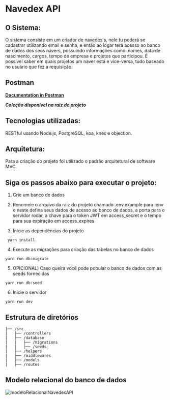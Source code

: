 # Navedex API 


## O Sistema:
O sistema consiste em um criador de navedex's, nele tu poderá se cadastrar utilizando email e senha, e então ao logar terá acesso ao banco de dados dos seus navers, possuindo informações como: nomes, data de nascimento, cargos, tempo de empresa e projetos que participou. É possível saber em quais projetos um naver está e vice-versa, tudo baseado no usuário que fez a requisição.


## Postman
[**Documentation in Postman**](https://documenter.getpostman.com/view/16658273/UVeFMRdE)

**_Coleção disponível na raiz do projeto_**


## Tecnologias utilizadas:
RESTful usando Node.js, PostgreSQL, koa, knex e objection.


## Arquitetura:
Para a criação do projeto foi utilizado o padrão arquitetural de software MVC.


## Siga os passos abaixo para executar o projeto:

1. Crie um banco de dados

2. Renomeie o arquivo da raiz do projeto chamado .env.example para .env e neste defina seus dados de acesso ao banco de dados, a porta para o servidor rodar, a chave para o token JWT em access_secret e o tempo para sua expiração em access_expires

3. Inicie as dependências do projeto
```
 yarn install
```

4. Execute as migrações para criação das tabelas no banco de dados
```
yarn run db:migrate
```

5. OPICIONAL) Caso queira você pode popular o banco de dados com as seeds fornecidas
```
yarn run db:seed
```

6. Inicie o servidor
```
yarn run dev

``` 


## Estrutura de diretórios
```
├── /src
|   ├── /controllers
|   ├── /database
|   |   ├── /migrations
|   |   ├── /seeds
|   ├── /helpers
|   ├── /middlewares
|   ├── /models
|   ├── /routes
```

## Modelo relacional do banco de dados
![modeloRelacionalNavedexAPI](https://user-images.githubusercontent.com/63760217/152434760-eef2ce01-dabf-4819-bc51-20fb66ca910b.png)
